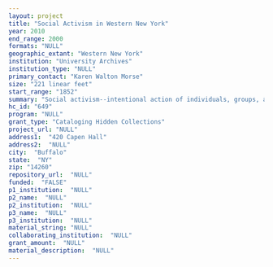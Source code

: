 ```yaml
--- 
layout: project 
title: "Social Activism in Western New York"
year: 2010
end_range: 2000
formats: "NULL"
geographic_extant: "Western New York"
institution: "University Archives"
institution_type: "NULL"
primary_contact: "Karen Walton Morse"
size: "221 linear feet"
start_range: "1852"
summary: "Social activism--intentional action of individuals, groups, and institutions to change peoples' conditions--is organic to human history. Often overlooked in the telling of national or global history, local and regional histories offer rich insight into how people have organized and worked on behalf of evolving their communities. The University Archives' unprocessed social activism collections from the 19th and 20th centuries are the center of this project. The collections are YMCA Buffalo Niagara records, 1852-2000 (47.5 lin. ft.); Rev. Herman J. Hahn papers, 1888-1983 (10 lin. ft.); ACLU Niagara Frontier Chapter records, 1935-74 (57.5 lin. ft.); Western New York Peace Center records, 1967-2000 (51.25 lin. ft.); and David G. Jay Papers re. Arthur v. Nyquist, 1970-89 (55 lin. ft.). These collections from the Buffalo and Western New York area document for the period 1852-2000 the role of individuals and organizations in protesting against war and violence, promoting improved social and economic conditions, working to ensure equal rights for all, and promoting an environment in which all, regardless of race, religion, or ethnicity, can realize their full potential. Papers of local individuals, grass-root groups, and formal organizations will come together to tell vivid interrelated stories that mirror and further define national and world history."
hc_id: "649"
program: "NULL"
grant_type: "Cataloging Hidden Collections"
project_url: "NULL"
address1:  "420 Capen Hall"
address2:  "NULL"
city:  "Buffalo"
state:  "NY"
zip: "14260"
repository_url:  "NULL"
funded:  "FALSE"
p1_institution:  "NULL"
p2_name:  "NULL"
p2_institution:  "NULL"
p3_name:  "NULL"
p3_institution:  "NULL"
material_string: "NULL"
collaborating_institution:  "NULL"
grant_amount:  "NULL"
material_description:  "NULL"
---
```

